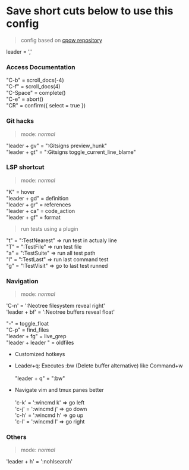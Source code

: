 # Save short cuts below to use this config
> config based on [cpow repository](https://github.com/cpow/neovim-for-newbs/tree/main)

leader = ','

### Access Documentation
"C-b"     = scroll_docs(-4)\
"C-f"     = scroll_docs(4)\
"C-Space" = complete()\
"C-e"     = abort()\
"CR"      = confirm({ select = true })

### Git hacks 
> mode: *normal*

"leader + gv" = ":Gitsigns preview_hunk"\
"leader + gt" = ":Gitsigns toggle_current_line_blame"

### LSP shortcut
> mode: *normal*

"K"           = hover\
"leader + gd" = definition\
"leader + gr" = references\
"leader + ca" = code_action\
"leader + gf" = format

> run tests using a plugin

"<leader>t" = ":TestNearest" => run test in actualy line\
"<leader>T" = ":TestFile" => run test file\
"<leader>a" = ":TestSuite" => run all test path\
"<leader>l" = ":TestLast" => run last command test \
"<leader>g" = ":TestVisit" => go to last test runned


### Navigation
> mode: *normal*

'C-n'         = ':Neotree filesystem reveal right'\
'leader + bf' = ':Neotree buffers reveal float'

"-"                = toggle_float\
"C-p"            = find_files\
"leader + fg"       = live_grep\
"leader + leader " = oldfiles

 - Customized hotkeys
 - Leader+q: Executes :bw (Delete buffer alternative) like Command+w\
\
"leader + q" = ":bw"

 - Navigate vim and tmux panes better\
\
'c-k' = ':wincmd k' => go left\
'c-j' = ':wincmd j' => go down\
'c-h' = ':wincmd h' => go up\
'c-l' = ':wincmd l' => go right

### Others
> mode: *normal*

'leader + h' = ':nohlsearch'
